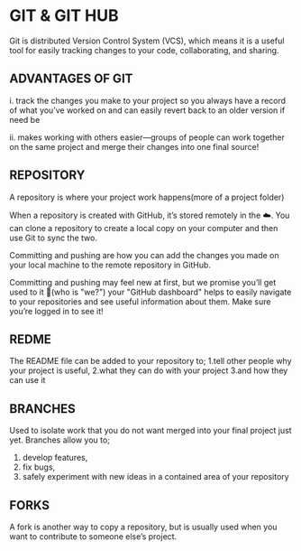 # GIT & GIT HUB
Git is distributed Version Control System (VCS), 
which means it is a useful tool for easily tracking changes to your code, collaborating, and sharing.
## ADVANTAGES OF GIT
i. track the changes you make to your project so you always have a record of what you’ve worked on
 and can easily revert back to an older version if need be
 
ii.  makes working with others easier—groups of people can work together 
on the same project and merge their changes into one final source!
## REPOSITORY
A repository is where your project work happens(more of a project folder)

When a repository is created with GitHub, it’s stored remotely in the ☁️.
You can clone a repository to create a local copy on your computer and then use Git to sync the two. 

Committing and pushing are how you can add the changes you made on your local machine to the remote repository in GitHub.

Committing and pushing may feel new at first, but we promise you’ll get used to it 🙂(who is "we?")
your "GitHub dashboard" helps to easily navigate to your repositories and see useful information about them.
 Make sure you’re logged in to see it!
## REDME
The  README file can be added to your repository to;
  1.tell other people why your project is useful, 
2.what they can do with your project
3.and how they can use it

## BRANCHES
Used to isolate work that you do not want merged into your final project just yet.
Branches allow you to;
1. develop features, 
2. fix bugs, 
3. safely experiment with new ideas in a contained area of your repository

## FORKS
A fork is another way to copy a repository, but is usually used when you want to contribute to someone else’s project.
